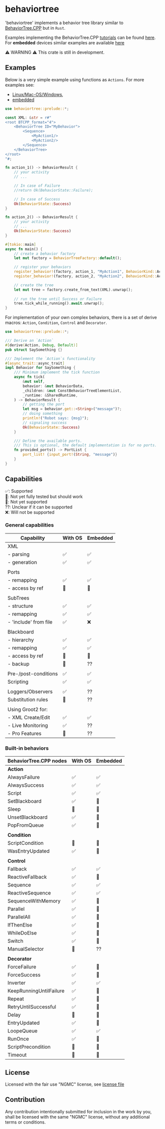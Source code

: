 # behaviortree

'behaviortree' implements a behavior tree library similar to [BehaviorTree.CPP](https://www.behaviortree.dev/) but in `Rust`.

Examples implementing the BehaviorTree.CPP [tutorials](https://www.behaviortree.dev/docs/intro)
can be found [here](https://github.com/stepkun/behaviortree/tree/main/examples).
For __embedded__ devices similar examples are available [here](https://github.com/stepkun/behaviortree/tree/main/embedded)

⚠️ WARNING ⚠️
This crate is still in development.

## Examples

Below is a very simple example using functions as `Actions`.
For more examples see: 
- [Linux/Mac-OS/Windows](https://github.com/stepkun/behaviortree/tree/main/examples), 
- [embedded](https://github.com/stepkun/behaviortree/tree/main/embedded)

```rust
use behaviortree::prelude::*;

const XML: &str = r#"
<root BTCPP_format="4">
    <BehaviorTree ID="MyBehavior">
        <Sequence>
			<MyAction1/>
			<MyAction2/>
        </Sequence>
    </BehaviorTree>
</root>
"#;

fn action_1() -> BehaviorResult {
    // your activity
    // ...

    // In case of Failure    
    //return Ok(BehaviorState::Failure);

    // In case of Success    
    Ok(BehaviorState::Success)
}

fn action_2() -> BehaviorResult {
    // your activity
    // ...
    Ok(BehaviorState::Success)
}

#[tokio::main]
async fn main() {
    // create a behavior factory
    let mut factory = BehaviorTreeFactory::default();

    // register your behaviors
    register_behavior!(factory, action_1, "MyAction1", BehaviorKind::Action).unwrap();
    register_behavior!(factory, action_2, "MyAction2", BehaviorKind::Action).unwrap();

    // create the tree
    let mut tree = factory.create_from_text(XML).unwrap();
    
    // run the tree until Success or Failure
    tree.tick_while_running().await.unwrap();
}
```

For implementation of your own complex behaviors, there is a set of derive macros: `Action`, `Condition`, `Control` and `Decorator`.

```rust
use behaviortree::prelude::*;

/// Derive an `Action`
#[derive(Action, Debug, Default)]
pub struct SaySomething {}

/// Implement the `Action`s functionality
#[async_trait::async_trait]
impl Behavior for SaySomething {
    /// Minimum implement the tick function
	async fn tick(
		&mut self,
		behavior: &mut BehaviorData,
		_children: &mut ConstBehaviorTreeElementList,
		_runtime: &SharedRuntime,
	) -> BehaviorResult {
        // getting the port
		let msg = behavior.get::<String>("message")?;
        // doing something
		println!("Robot says: {msg}");
        // signaling success
		Ok(BehaviorState::Success)
	}

    /// Define the available ports.
    /// This is optional, the default implementation is for no ports.
	fn provided_ports() -> PortList {
		port_list! {input_port!(String, "message")}
	}
}
```

## Capabilities

 ✅: Supported<br>
 🚦: Not yet fully tested but should work<br>
 🔴: Not yet supported<br>
 ??: Unclear if it can be supported<br>
 ❌: Will not be supported

### General capabilities

| Capability              | With OS | Embedded |
| ----------------------- | ------- | -------- |
| XML                     |         |          |
| - parsing               | ✅      | ✅       |
| - generation            | ✅      | ✅       |
|                         |         |          |
| Ports                   |         |          |
| - remapping             | ✅      | ✅       |
| - access by ref         | 🔴      | 🔴       |
|                         |         |          |
| SubTrees                |         |          |
| - structure             | ✅      | ✅       |
| - remapping             | ✅      | ✅       |
| - 'include' from file   | ✅      | ❌       |
|                         |         |          |
| Blackboard              |         |          |
| - hierarchy             | ✅      | ✅       |
| - remapping             | ✅      | ✅       |
| - access by ref         | 🔴      | 🔴       |
| - backup                | 🔴      | ??       |
|                         |         |          |
| Pre-/post-conditions    | ✅      | ✅       |
| Scripting               | ✅      | ✅       |
|                         |         |          |
| Loggers/Observers       | ✅      | ??       |
| Substitution rules      | 🔴      | ??       |
|                         |         |          |
| Using Groot2 for:       |         |          |
| - XML Create/Edit       | ✅      | ✅       |
| - Live Monitoring       | ✅      | ??       |
| - Pro Features          | 🔴      | ??       |

### Built-in behaviors

| BehaviorTree.CPP nodes  | With OS | Embedded |
| ----------------------- | ------- | -------- |
| __Action__              |         |          |
| AlwaysFailure           | ✅      | ✅       |
| AlwaysSuccess           | ✅      | ✅       |
| Script                  | ✅      | ✅       |
| SetBlackboard           | ✅      | 🚦       |
| Sleep                   | 🚦      | 🔴       |
| UnsetBlackboard         | ✅      | 🚦       |
| PopFromQueue            | ✅      | 🚦       |
|                         |         |          |
| __Condition__           |         |          |
| ScriptCondition         | 🚦      | 🚦       |
| WasEntryUpdated         | ✅      | 🚦       |
|                         |         |          |
| __Control__             |         |          |
| Fallback                | ✅      | ✅       |
| ReactiveFallback        | ✅      | 🚦       |
| Sequence                | ✅      | ✅       |
| ReactiveSequence        | ✅      | ✅       |
| SequenceWithMemory      | ✅      | 🚦       |
| Parallel                | ✅      | 🚦       |
| ParallelAll             | ✅      | 🚦       |
| IfThenElse              | ✅      | 🚦       |
| WhileDoElse             | ✅      | 🚦       |
| Switch                  | ✅      | 🚦       |
| ManualSelector          | 🔴      | ??       |
|                         |         |          |
| __Decorator__           |         |          |
| ForceFailure            | ✅      | 🚦       |
| ForceSuccess            | ✅      | 🚦       |
| Inverter                | ✅      | ✅       |
| KeepRunningUntilFailure | ✅      | 🚦       |
| Repeat                  | ✅      | 🚦       |
| RetryUntilSuccessful    | ✅      | 🚦       |
| Delay                   | 🚦      | 🔴       |
| EntryUpdated            | ✅      | 🚦       |
| LoopeQueue              | ✅      | ✅       |
| RunOnce                 | ✅      | 🚦       |
| ScriptPrecondition      | 🚦      | 🚦       |
| Timeout                 | 🚦      | 🔴       |

## License

Licensed with the fair use "NGMC" license, see [license file](https://github.com/stepkun/behaviortree/blob/main/LICENSE)

## Contribution

Any contribution intentionally submitted for inclusion in the work by you,
shall be licensed with the same "NGMC" license, without any additional terms or conditions.

